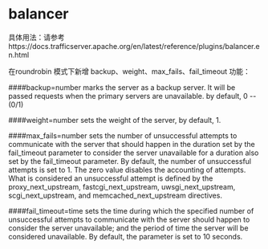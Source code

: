 # balancer
具体用法：请参考https://docs.trafficserver.apache.org/en/latest/reference/plugins/balancer.en.html 

在roundrobin 模式下新增 backup、weight、max_fails、fail_timeout 功能：

####backup=number
    marks the server as a backup server. It will be passed requests when the primary servers are unavailable.
    by default, 0    --(0/1)

####weight=number
    sets the weight of the server, by default, 1.

####max_fails=number
    sets the number of unsuccessful attempts to communicate with the server that should happen in the duration set 
    by the fail_timeout parameter to consider the server unavailable for a duration also set by the fail_timeout
    parameter. By default, the number of unsuccessful attempts is set to 1. The zero value disables the accounting of
    attempts. What is considered an unsuccessful attempt is defined by the proxy_next_upstream,
    fastcgi_next_upstream, uwsgi_next_upstream, scgi_next_upstream, and memcached_next_upstream directives.

####fail_timeout=time
    sets the time during which the specified number of unsuccessful attempts to communicate with the server should
    happen to consider the server unavailable; and the period of time the server will be considered unavailable. By
    default, the parameter is set to 10 seconds.
